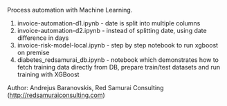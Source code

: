 Process automation with Machine Learning.

1. invoice-automation-d1.ipynb - date is split into multiple columns
2. invoice-automation-d2.ipynb - instead of splitting date, using date difference in days
3. invoice-risk-model-local.ipynb - step by step notebook to run xgboost on premise
4. diabetes_redsamurai_db.ipynb - notebook which demonstrates how to fetch training data directly from DB, prepare train/test datasets and run training with XGBoost

Author: Andrejus Baranovskis, Red Samurai Consulting (http://redsamuraiconsulting.com)
